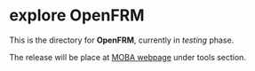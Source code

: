 # explore OpenFRM
This is the directory for **OpenFRM**, currently in _testing_ phase.

The release will be place at [MOBA webpage](https://www.moba.coop/) under tools section.
